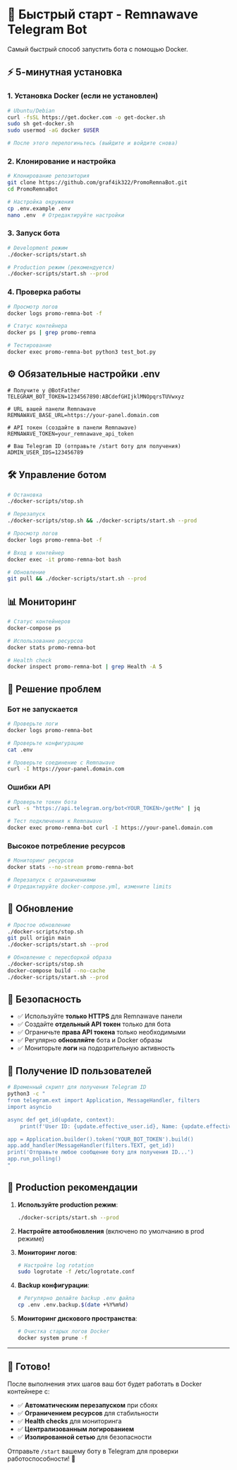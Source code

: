 # 🚀 Быстрый старт - Remnawave Telegram Bot

Самый быстрый способ запустить бота с помощью Docker.

## ⚡ 5-минутная установка

### 1. Установка Docker (если не установлен)

```bash
# Ubuntu/Debian
curl -fsSL https://get.docker.com -o get-docker.sh
sudo sh get-docker.sh
sudo usermod -aG docker $USER

# После этого перелогиньтесь (выйдите и войдите снова)
```

### 2. Клонирование и настройка

```bash
# Клонирование репозитория
git clone https://github.com/graf4ik322/PromoRemnaBot.git
cd PromoRemnaBot

# Настройка окружения
cp .env.example .env
nano .env  # Отредактируйте настройки
```

### 3. Запуск бота

```bash
# Development режим
./docker-scripts/start.sh

# Production режим (рекомендуется)
./docker-scripts/start.sh --prod
```

### 4. Проверка работы

```bash
# Просмотр логов
docker logs promo-remna-bot -f

# Статус контейнера
docker ps | grep promo-remna

# Тестирование
docker exec promo-remna-bot python3 test_bot.py
```

## ⚙️ Обязательные настройки .env

```env
# Получите у @BotFather
TELEGRAM_BOT_TOKEN=1234567890:ABCdefGHIjklMNOpqrsTUVwxyz

# URL вашей панели Remnawave
REMNAWAVE_BASE_URL=https://your-panel.domain.com

# API токен (создайте в панели Remnawave)
REMNAWAVE_TOKEN=your_remnawave_api_token

# Ваш Telegram ID (отправьте /start боту для получения)
ADMIN_USER_IDS=123456789
```

## 🛠 Управление ботом

```bash
# Остановка
./docker-scripts/stop.sh

# Перезапуск
./docker-scripts/stop.sh && ./docker-scripts/start.sh --prod

# Просмотр логов
docker logs promo-remna-bot -f

# Вход в контейнер
docker exec -it promo-remna-bot bash

# Обновление
git pull && ./docker-scripts/start.sh --prod
```

## 📊 Мониторинг

```bash
# Статус контейнеров
docker-compose ps

# Использование ресурсов
docker stats promo-remna-bot

# Health check
docker inspect promo-remna-bot | grep Health -A 5
```

## 🐞 Решение проблем

### Бот не запускается

```bash
# Проверьте логи
docker logs promo-remna-bot

# Проверьте конфигурацию
cat .env

# Проверьте соединение с Remnawave
curl -I https://your-panel.domain.com
```

### Ошибки API

```bash
# Проверьте токен бота
curl -s "https://api.telegram.org/bot<YOUR_TOKEN>/getMe" | jq

# Тест подключения к Remnawave
docker exec promo-remna-bot curl -I https://your-panel.domain.com
```

### Высокое потребление ресурсов

```bash
# Мониторинг ресурсов
docker stats --no-stream promo-remna-bot

# Перезапуск с ограничениями
# Отредактируйте docker-compose.yml, измените limits
```

## 🔄 Обновление

```bash
# Простое обновление
./docker-scripts/stop.sh
git pull origin main
./docker-scripts/start.sh --prod

# Обновление с пересборкой образа
./docker-scripts/stop.sh
docker-compose build --no-cache
./docker-scripts/start.sh --prod
```

## 🔐 Безопасность

- ✅ Используйте **только HTTPS** для Remnawave панели
- ✅ Создайте **отдельный API токен** только для бота
- ✅ Ограничьте **права API токена** только необходимыми
- ✅ Регулярно **обновляйте** бота и Docker образы
- ✅ Мониторьте **логи** на подозрительную активность

## 📝 Получение ID пользователей

```bash
# Временный скрипт для получения Telegram ID
python3 -c "
from telegram.ext import Application, MessageHandler, filters
import asyncio

async def get_id(update, context):
    print(f'User ID: {update.effective_user.id}, Name: {update.effective_user.first_name}')

app = Application.builder().token('YOUR_BOT_TOKEN').build()
app.add_handler(MessageHandler(filters.TEXT, get_id))
print('Отправьте любое сообщение боту для получения ID...')
app.run_polling()
"
```

## 🎯 Production рекомендации

1. **Используйте production режим**:
   ```bash
   ./docker-scripts/start.sh --prod
   ```

2. **Настройте автообновления** (включено по умолчанию в prod режиме)

3. **Мониторинг логов**:
   ```bash
   # Настройте log rotation
   sudo logrotate -f /etc/logrotate.conf
   ```

4. **Backup конфигурации**:
   ```bash
   # Регулярно делайте backup .env файла
   cp .env .env.backup.$(date +%Y%m%d)
   ```

5. **Мониторинг дискового пространства**:
   ```bash
   # Очистка старых логов Docker
   docker system prune -f
   ```

---

## 🎉 Готово!

После выполнения этих шагов ваш бот будет работать в Docker контейнере с:

- ✅ **Автоматическим перезапуском** при сбоях
- ✅ **Ограничением ресурсов** для стабильности
- ✅ **Health checks** для мониторинга
- ✅ **Централизованным логированием**
- ✅ **Изолированной сетью** для безопасности

Отправьте `/start` вашему боту в Telegram для проверки работоспособности! 🤖